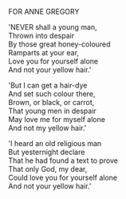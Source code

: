 FOR ANNE GREGORY  
  
'NEVER shall a young man,  
Thrown into despair  
By those great honey-coloured  
Ramparts at your ear,  
Love you for yourself alone  
And not your yellow hair.'  
  
'But I can get a hair-dye  
And set such colour there,  
Brown, or black, or carrot,  
That young men in despair  
May love me for myself alone  
And not my yellow hair.'  
  
'I heard an old religious man  
But yesternight declare  
That he had found a text to prove  
That only God, my dear,  
Could love you for yourself alone  
And not your yellow hair.'  
